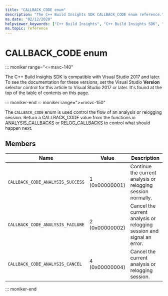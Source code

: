 ```yaml
---
title: "CALLBACK_CODE enum"
description: "The C++ Build Insights SDK CALLBACK_CODE enum reference."
ms.date: "02/12/2020"
helpviewer_keywords: ["C++ Build Insights", "C++ Build Insights SDK", "CALLBACK_CODE", "throughput analysis", "build time analysis", "vcperf.exe"]
ms.topic: reference
---
```

# CALLBACK_CODE enum

::: moniker range="<=msvc-140"

The C++ Build Insights SDK is compatible with Visual Studio 2017 and later. To see the documentation for these versions, set the Visual Studio **Version** selector control for this article to Visual Studio 2017 or later. It's found at the top of the table of contents on this page.

::: moniker-end
::: moniker range=">=msvc-150"

The `CALLBACK_CODE` enum is used control the flow of an analysis or relogging session. Return a CALLBACK_CODE value from the functions in [ANALYSIS_CALLBACKS](analysis-callbacks-struct.md) or [RELOG_CALLBACKS](relog-callbacks-struct.md) to control what should happen next.

## Members

| Name | Value | Description |
|--|--|--|
| `CALLBACK_CODE_ANALYSIS_SUCCESS` | 1 (0x00000001) | Continue the current analysis or relogging session normally. |
| `CALLBACK_CODE_ANALYSIS_FAILURE` | 2 (0x00000002) | Cancel the current analysis or relogging session and signal an error. |
| `CALLBACK_CODE_ANALYSIS_CANCEL` | 4 (0x00000004) | Cancel the current analysis or relogging session. |

::: moniker-end
